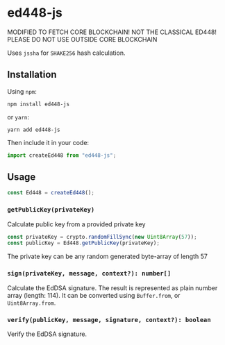 # ed448-js 

MODIFIED TO FETCH CORE BLOCKCHAIN! NOT THE CLASSICAL ED448! PLEASE DO NOT USE OUTSIDE CORE BLOCKCHAIN

 Uses `jssha` for `SHAKE256` hash calculation.

## Installation

Using `npm`:

    npm install ed448-js

or `yarn`:

    yarn add ed448-js

Then include it in your code:

```ts
import createEd448 from "ed448-js";
```

## Usage

```ts
const Ed448 = createEd448();
```

### `getPublicKey(privateKey)`

Calculate public key from a provided private key

```ts
const privateKey = crypto.randomFillSync(new Uint8Array(57));
const publicKey = Ed448.getPublicKey(privateKey);
```

The private key can be any random generated byte-array of length 57

### `sign(privateKey, message, context?): number[]`

Calculate the EdDSA signature.
The result is represented as plain number array (length: 114). It can be converted using `Buffer.from`, or `Uint8Array.from`.

### `verify(publicKey, message, signature, context?): boolean`

Verify the EdDSA signature.
